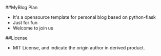 ##MyBlog Plan
+ It's a opensource template for personal blog based on python-flask
+ Just for fun 
+ Welcome to join us

##License
+ MIT License, and indicate the origin author in derived product.
